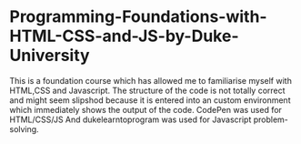# Programming-Foundations-with-HTML-CSS-and-JS-by-Duke-University

This is a foundation course which has allowed me to familiarise myself with HTML,CSS and Javascript.
The structure of the code is not totally correct and might seem slipshod because it is entered into an custom environment which immediately shows the output of the code.
CodePen was used for HTML/CSS/JS
And dukelearntoprogram was used for Javascript problem-solving. 
